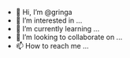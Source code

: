 - 👋 Hi, I’m @gringa
- 👀 I’m interested in ...
- 🌱 I’m currently learning ...
- 💞️ I’m looking to collaborate on ...
- 📫 How to reach me ...

<!---
gringa/gringa is a ✨ special ✨ repository because its `README.md` (this file) appears on your GitHub profile.
You can click the Preview link to take a look at your changes.
--->
